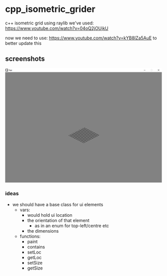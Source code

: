 # cpp_isometric_grider
 c++ isometric grid using raylib
 we've used: https://www.youtube.com/watch?v=04oQ2jOUjkU

 now we need to use: https://www.youtube.com/watch?v=kYB8IZa5AuE
    to  better update this

## screenshots
![Screenshot](./lib/screenshot24062022.png "as at commit b1552aa Jun 24, 2022")



### ideas

- we should have a base class for ui elements
    - vars:
        - would hold ui location
        - the orientation of that element
            - as in an enum for top-left/centre etc
        - the dimensions
    - functions:
        - paint
        - contains
        - setLoc
        - getLoc
        - setSize
        - getSize
